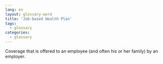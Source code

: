 ```yaml
---
lang: en
layout: glossary-word
title: 'Job-based Health Plan'
tags:
  - glossary
categories:
  - glossary
---
```

Coverage that is offered to an employee (and often his or her family) by an employer.